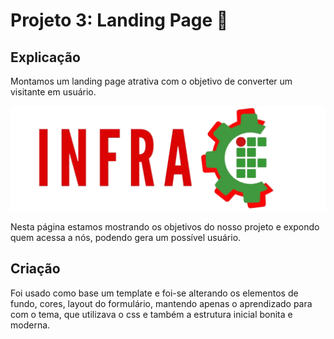 # Projeto 3: Landing Page :email:

## Explicação
Montamos um landing page atrativa com o objetivo de converter um visitante em usuário. 

![Logomarca InfraIF](https://github.com/iuripprata/infraWEB/blob/main/Projeto04/assets/img/logos/logo.png)

Nesta página estamos mostrando os objetivos do nosso projeto e expondo quem acessa a nós, podendo gera um possível usuário.

## Criação
Foi usado como base um template e foi-se alterando os elementos de fundo, cores, layout do formulário, mantendo apenas o aprendizado para com o tema, que utilizava o css e também a estrutura inicial bonita e moderna.